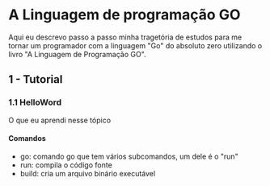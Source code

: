 # A Linguagem de programação GO

Aqui eu descrevo passo a passo minha tragetória de estudos para me tornar um programador com a linguagem "Go" do absoluto zero  utilizando o livro "A Linguagem de Programação GO".

## 1 - Tutorial

### 1.1 HelloWord

O que eu aprendi nesse tópico

#### Comandos
  - go: comando go que tem vários subcomandos, um dele é o "run"
  - run: compila o código fonte
  - build: cria um arquivo binário executável